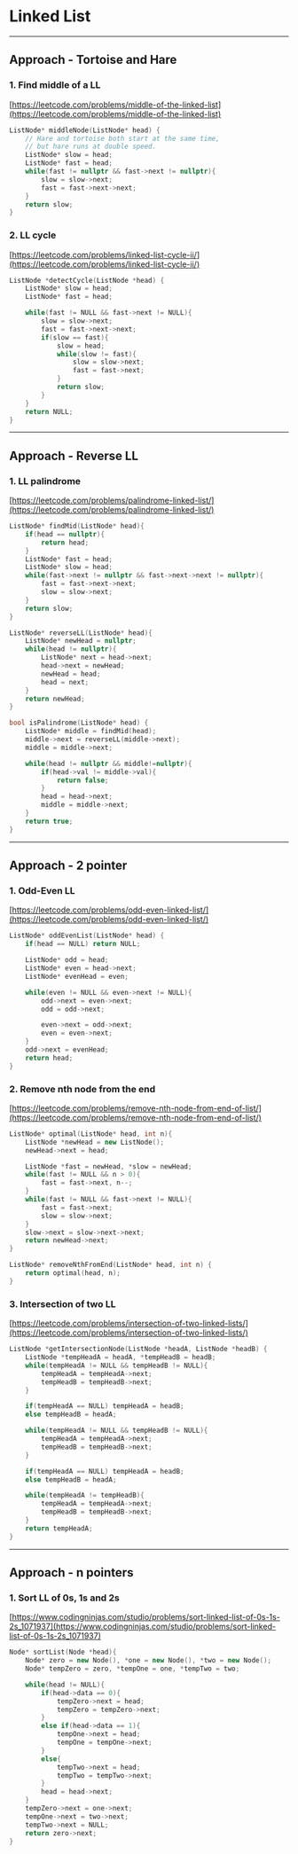 # Linked List

---

## Approach - Tortoise and Hare

### 1. Find middle of a LL

[https://leetcode.com/problems/middle-of-the-linked-list](https://leetcode.com/problems/middle-of-the-linked-list)

```cpp
ListNode* middleNode(ListNode* head) {
    // Hare and tortoise both start at the same time,
    // but hare runs at double speed.
    ListNode* slow = head;
    ListNode* fast = head;
    while(fast != nullptr && fast->next != nullptr){
        slow = slow->next;
        fast = fast->next->next;
    }
    return slow;
}
```

### 2. LL cycle

[https://leetcode.com/problems/linked-list-cycle-ii/](https://leetcode.com/problems/linked-list-cycle-ii/)

```cpp
ListNode *detectCycle(ListNode *head) {
    ListNode* slow = head;
    ListNode* fast = head;

    while(fast != NULL && fast->next != NULL){
        slow = slow->next;
        fast = fast->next->next;
        if(slow == fast){
            slow = head;
            while(slow != fast){
                slow = slow->next;
                fast = fast->next;
            }
            return slow;
        }
    }
    return NULL;
}
```

---

## Approach - Reverse LL

### 1. LL palindrome

[https://leetcode.com/problems/palindrome-linked-list/](https://leetcode.com/problems/palindrome-linked-list/)

```cpp
ListNode* findMid(ListNode* head){
    if(head == nullptr){
        return head;
    }
    ListNode* fast = head;
    ListNode* slow = head;
    while(fast->next != nullptr && fast->next->next != nullptr){
        fast = fast->next->next;
        slow = slow->next;
    }
    return slow;
}

ListNode* reverseLL(ListNode* head){
    ListNode* newHead = nullptr;
    while(head != nullptr){
        ListNode* next = head->next;
        head->next = newHead;
        newHead = head;
        head = next;
    }
    return newHead;
}

bool isPalindrome(ListNode* head) {
    ListNode* middle = findMid(head);
    middle->next = reverseLL(middle->next);
    middle = middle->next;

    while(head != nullptr && middle!=nullptr){
        if(head->val != middle->val){
            return false;
        }
        head = head->next;
        middle = middle->next;
    }
    return true;
}
```

---

## Approach - 2 pointer

### 1. Odd-Even LL

[https://leetcode.com/problems/odd-even-linked-list/](https://leetcode.com/problems/odd-even-linked-list/)

```cpp
ListNode* oddEvenList(ListNode* head) {
    if(head == NULL) return NULL;

    ListNode* odd = head;
    ListNode* even = head->next;
    ListNode* evenHead = even;

    while(even != NULL && even->next != NULL){
        odd->next = even->next;
        odd = odd->next;

        even->next = odd->next;
        even = even->next;
    }
    odd->next = evenHead;
    return head;
}
```

### 2. Remove nth node from the end

[https://leetcode.com/problems/remove-nth-node-from-end-of-list/](https://leetcode.com/problems/remove-nth-node-from-end-of-list/)

```cpp
ListNode* optimal(ListNode* head, int n){
    ListNode *newHead = new ListNode();
    newHead->next = head;

    ListNode *fast = newHead, *slow = newHead;
    while(fast != NULL && n > 0){
        fast = fast->next, n--;
    }
    while(fast != NULL && fast->next != NULL){
        fast = fast->next;
        slow = slow->next;
    }
    slow->next = slow->next->next;
    return newHead->next;
}

ListNode* removeNthFromEnd(ListNode* head, int n) {
    return optimal(head, n);
}
```

### 3. Intersection of two LL

[https://leetcode.com/problems/intersection-of-two-linked-lists/](https://leetcode.com/problems/intersection-of-two-linked-lists/)

```cpp
ListNode *getIntersectionNode(ListNode *headA, ListNode *headB) {
    ListNode *tempHeadA = headA, *tempHeadB = headB;
    while(tempHeadA != NULL && tempHeadB != NULL){
        tempHeadA = tempHeadA->next;
        tempHeadB = tempHeadB->next;
    }

    if(tempHeadA == NULL) tempHeadA = headB;
    else tempHeadB = headA;

    while(tempHeadA != NULL && tempHeadB != NULL){
        tempHeadA = tempHeadA->next;
        tempHeadB = tempHeadB->next;
    }

    if(tempHeadA == NULL) tempHeadA = headB;
    else tempHeadB = headA;

    while(tempHeadA != tempHeadB){
        tempHeadA = tempHeadA->next;
        tempHeadB = tempHeadB->next;
    }
    return tempHeadA;
}
```

---

## Approach - n pointers

### 1. Sort LL of 0s, 1s and 2s

[https://www.codingninjas.com/studio/problems/sort-linked-list-of-0s-1s-2s_1071937](https://www.codingninjas.com/studio/problems/sort-linked-list-of-0s-1s-2s_1071937)

```cpp
Node* sortList(Node *head){
    Node* zero = new Node(), *one = new Node(), *two = new Node();
    Node* tempZero = zero, *tempOne = one, *tempTwo = two;

    while(head != NULL){
        if(head->data == 0){
            tempZero->next = head;
            tempZero = tempZero->next;
        }
        else if(head->data == 1){
            tempOne->next = head;
            tempOne = tempOne->next;
        }
        else{
            tempTwo->next = head;
            tempTwo = tempTwo->next;
        }
        head = head->next;
    }
    tempZero->next = one->next;
    tempOne->next = two->next;
    tempTwo->next = NULL;
    return zero->next;
}
```
